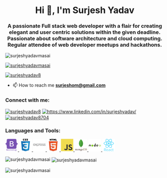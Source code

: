 <h1 align="center">Hi 👋, I'm Surjesh Yadav</h1>
<h3 align="center">A passionate Full stack web developer with a flair for creating elegant and user centric solutions within the given deadline. Passionate about software architecture and cloud computing. Regular attendee of web developer meetups and hackathons.</h3>

<p align="left"> <img src="https://komarev.com/ghpvc/?username=surjeshyadavmasai&label=Profile%20views&color=0e75b6&style=flat" alt="surjeshyadavmasai" /> </p>

<p align="left"> <a href="https://github.com/ryo-ma/github-profile-trophy"><img src="https://github-profile-trophy.vercel.app/?username=surjeshyadavmasai" alt="surjeshyadavmasai" /></a> </p>

<p align="left"> <a href="https://twitter.com/surjeshyadav8" target="blank"><img src="https://img.shields.io/twitter/follow/surjeshyadav8?logo=twitter&style=for-the-badge" alt="surjeshyadav8" /></a> </p>

- 📫 How to reach me **surjeshom@gmail.com**

<h3 align="left">Connect with me:</h3>
<p align="left">
<a href="https://twitter.com/surjeshyadav8" target="blank"><img align="center" src="https://raw.githubusercontent.com/rahuldkjain/github-profile-readme-generator/master/src/images/icons/Social/twitter.svg" alt="surjeshyadav8" height="30" width="40" /></a>
<a href="https://www.linkedin.com/in/surjeshyadav/" target="blank"><img align="center" src="https://raw.githubusercontent.com/rahuldkjain/github-profile-readme-generator/master/src/images/icons/Social/linked-in-alt.svg" alt="https://www.linkedin.com/in/surjeshyadav/" height="30" width="40" /></a>
<a href="https://instagram.com/surjeshyadav8704" target="blank"><img align="center" src="https://raw.githubusercontent.com/rahuldkjain/github-profile-readme-generator/master/src/images/icons/Social/instagram.svg" alt="surjeshyadav8704" height="30" width="40" /></a>
</p>

<h3 align="left">Languages and Tools:</h3>
<p align="left"> <a href="https://getbootstrap.com" target="_blank" rel="noreferrer"> <img src="https://raw.githubusercontent.com/devicons/devicon/master/icons/bootstrap/bootstrap-plain-wordmark.svg" alt="bootstrap" width="40" height="40"/> </a> <a href="https://www.w3schools.com/css/" target="_blank" rel="noreferrer"> <img src="https://raw.githubusercontent.com/devicons/devicon/master/icons/css3/css3-original-wordmark.svg" alt="css3" width="40" height="40"/> </a> <a href="https://expressjs.com" target="_blank" rel="noreferrer"> <img src="https://raw.githubusercontent.com/devicons/devicon/master/icons/express/express-original-wordmark.svg" alt="express" width="40" height="40"/> </a> <a href="https://www.w3.org/html/" target="_blank" rel="noreferrer"> <img src="https://raw.githubusercontent.com/devicons/devicon/master/icons/html5/html5-original-wordmark.svg" alt="html5" width="40" height="40"/> </a> <a href="https://developer.mozilla.org/en-US/docs/Web/JavaScript" target="_blank" rel="noreferrer"> <img src="https://raw.githubusercontent.com/devicons/devicon/master/icons/javascript/javascript-original.svg" alt="javascript" width="40" height="40"/> </a> <a href="https://www.mongodb.com/" target="_blank" rel="noreferrer"> <img src="https://raw.githubusercontent.com/devicons/devicon/master/icons/mongodb/mongodb-original-wordmark.svg" alt="mongodb" width="40" height="40"/> </a> <a href="https://nodejs.org" target="_blank" rel="noreferrer"> <img src="https://raw.githubusercontent.com/devicons/devicon/master/icons/nodejs/nodejs-original-wordmark.svg" alt="nodejs" width="40" height="40"/> </a> <a href="https://reactjs.org/" target="_blank" rel="noreferrer"> <img src="https://raw.githubusercontent.com/devicons/devicon/master/icons/react/react-original-wordmark.svg" alt="react" width="40" height="40"/> </a> </p>

<p><img align="left" src="https://github-readme-stats.vercel.app/api/top-langs?username=surjeshyadavmasai&show_icons=true&locale=en&layout=compact" alt="surjeshyadavmasai" /></p>

<p>&nbsp;<img align="center" src="https://github-readme-stats.vercel.app/api?username=surjeshyadavmasai&show_icons=true&locale=en" alt="surjeshyadavmasai" /></p>

<p><img align="center" src="https://github-readme-streak-stats.herokuapp.com/?user=surjeshyadavmasai&" alt="surjeshyadavmasai" /></p>
